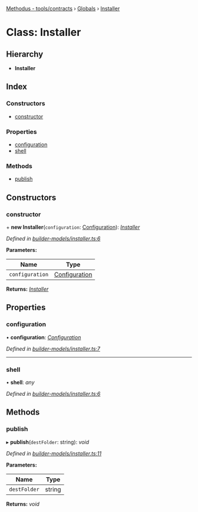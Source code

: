 [Methodus - tools/contracts](../README.md) › [Globals](/modules/tools/contracts/globals.md) › [Installer](/modules/tools/contracts/installer.md)

# Class: Installer

## Hierarchy

* **Installer**

## Index

### Constructors

* [constructor](#constructor)

### Properties

* [configuration](#configuration)
* [shell](#shell)

### Methods

* [publish](#publish)

## Constructors

###  constructor

\+ **new Installer**(`configuration`: [Configuration](../interfaces/configuration.md)): *[Installer](/modules/tools/contracts/installer.md)*

*Defined in [builder-models/installer.ts:6](#L6)*

**Parameters:**

Name | Type |
------ | ------ |
`configuration` | [Configuration](../interfaces/configuration.md) |

**Returns:** *[Installer](/modules/tools/contracts/installer.md)*

## Properties

###  configuration

• **configuration**: *[Configuration](../interfaces/configuration.md)*

*Defined in [builder-models/installer.ts:7](#L7)*

___

###  shell

• **shell**: *any*

*Defined in [builder-models/installer.ts:6](#L6)*

## Methods

###  publish

▸ **publish**(`destFolder`: string): *void*

*Defined in [builder-models/installer.ts:11](#L11)*

**Parameters:**

Name | Type |
------ | ------ |
`destFolder` | string |

**Returns:** *void*
